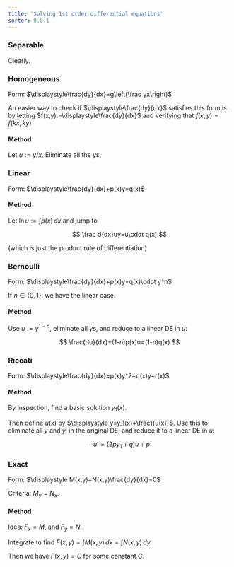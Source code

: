 ```yaml
---
title: 'Solving 1st order differential equations'
sorter: 0.0.1
---
```


### Separable

Clearly.

### Homogeneous

Form: $\displaystyle\frac{dy}{dx}=g\left(\frac yx\right)$

An easier way to check if $\displaystyle\frac{dy}{dx}$ satisfies this
form is by letting $f(x,y):=\displaystyle\frac{dy}{dx}$ and verifying
that $f(x,y)=f(kx,ky)$

#### Method

Let $u:=y/x$. Eliminate all the $y$s.

### Linear

Form: $\displaystyle\frac{dy}{dx}+p(x)y=q(x)$

#### Method

Let $\ln u:=\int p(x)\,dx$ and jump to

$$
\frac d{dx}uy=u\cdot q(x)
$$

(which is just the product rule of differentiation)

### Bernoulli

Form: $\displaystyle\frac{dy}{dx}+p(x)y=q(x)\cdot y^n$

If $n\in\{0,1\}$, we have the linear case.

#### Method

Use $u:=y^{1-n}$, eliminate all $y$s, and reduce to a linear DE in
$u$:

$$
\frac{du}{dx}+(1-n)p(x)u=(1-n)q(x)
$$

### Riccati

Form: $\displaystyle\frac{dy}{dx}=p(x)y^2+q(x)y+r(x)$

#### Method

By inspection, find a basic solution $y_1(x)$.

Then define $u(x)$ by $\displaystyle y=y_1(x)+\frac1{u(x)}$. Use this
to eliminate all $y$ and $y'$ in the original DE, and reduce it to a
linear DE in $u$:

$$
-u'=(2py_1+q)u+p
$$

### Exact

Form: $\displaystyle M(x,y)+N(x,y)\frac{dy}{dx}=0$

Criteria: $M_y=N_x$.

#### Method

Idea: $F_x=M$, and $F_y=N$.

Integrate to find $F(x,y)=\int M(x,y)\,dx=\int N(x,y)\,dy$.

Then we have $F(x,y)=C$ for some constant $C$.
